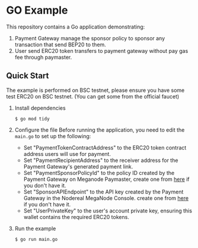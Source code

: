 # GO Example
This repository contains a Go application demonstrating:
1. Payment Gateway manage the sponsor policy to sponsor any transaction that send BEP20 to them.
2. User send ERC20 token transfers to payment gateway without pay gas fee through paymaster.

## Quick Start

The example is performed on BSC testnet, please ensure you have some test ERC20 on BSC testnet. (You can get some
from the official faucet)

1. Install dependencies
    ```shell
    $ go mod tidy
    ```
2. Configure the file
   Before running the application, you need to edit the `main.go` to set up the following:

   - Set "PaymentTokenContractAddress" to the ERC20 token contract address users will use for payment.
   - Set "PaymentRecipientAddress" to the receiver address for the Payment Gateway's generated payment link.
   - Set "PaymentSponsorPolicyId" to the policy ID created by the Payment Gateway on Meganode Paymaster, create one 
   from [here](https://docs.nodereal.io/docs/meganode-paymaster-sponsor-guidelines) if you don't have it.
   - Set "SponsorAPIEndpoint" to the API key created by the Payment Gateway in the Nodereal MegaNode Console.
     create one from [here](https://docs.nodereal.io/docs/meganode-paymaster-sponsor-guidelines) if you don't have it.
   - Set "UserPrivateKey" to the user's account private key, ensuring this wallet contains the required ERC20 tokens.

3. Run the example
   ```
   $ go run main.go
   ```


